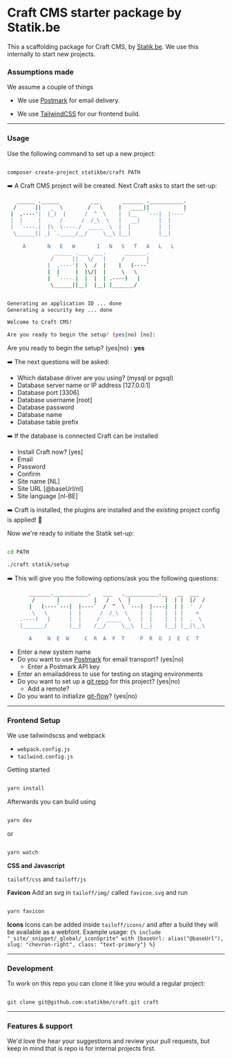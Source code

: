 
# Craft CMS starter package by Statik.be

This a scaffolding package for Craft CMS, by [Statik.be](https://www.statik.be). We use this internally to start new projects.


### Assumptions made

We assume a couple of things

- We use [Postmark](https://postmarkapp.com/) for email delivery.

- We use [TailwindCSS](https://tailwindcss.com/) for our frontend build.

  

---

### Usage

  

Use the following command to set up a new project:

````bash

composer create-project statikbe/craft PATH

````

➡️  A Craft CMS project will be created. Next Craft asks to start the set-up:

````bash
   ______ .______          ___       _______ .___________.
  /      ||   _  \        /   \     |   ____||           |
 |  ,----'|  |_)  |      /  ^  \    |  |__   `---|  |----`
 |  |     |      /      /  /_\  \   |   __|      |  |
 |  `----.|  |\  \----./  _____  \  |  |         |  |
  \______|| _| `._____/__/     \__\ |__|         |__|
 
     A       N   E   W       I   N   S   T   A   L   L
               ______ .___  ___.      _______.
              /      ||   \/   |     /       |
             |  ,----'|  \  /  |    |   (----`
             |  |     |  |\/|  |     \   \
             |  `----.|  |  |  | .----)   |
              \______||__|  |__| |_______/


Generating an application ID ... done
Generating a security key ... done

Welcome to Craft CMS!

Are you ready to begin the setup? (yes|no) [no]:
````

Are you ready to begin the setup? (yes|no) : __yes__

➡️ The next questions will be asked:
 - Which database driver are you using? (mysql or pgsql)
 - Database server name or IP address [127.0.0.1]
 - Database port [3306]
 - Database username [root]
 - Database password
 - Database name
 - Database table prefix

➡️ If the database is connected Craft can be installed
 - Install Craft now? [yes]
 - Email
 - Password
 - Confirm
 - Site name [NL]
 - Site URL [@baseUrl/nl]
 - Site language [nl-BE]

➡️ Craft is installed, the plugins are installed and the existing project config is applied! 🚀

Now we're ready to initiate the Statik set-up:

````bash

cd PATH

./craft statik/setup

````


➡️ This will give you the following options/ask you the following questions:

````bash
       _______.___________.    ___   .___________.__   __  ___ 
        /       |           |   /   \  |           |  | |  |/  / 
       |   (----`---|  |----`  /  ^  \ `---|  |----|  | |  '  /  
        \   \       |  |      /  /_\  \    |  |    |  | |    <   
    .----)   |      |  |     /  _____  \   |  |    |  | |  .  \  
    |_______/       |__|    /__/     \__\  |__|    |__| |__|\__\ 
    
       A     N  E  W     C  R  A  F  T     P  R  O  J  E  C  T

````
- Enter a new system name
- Do you want to use [Postmark](https://account.postmarkapp.com/servers) for email transport? (yes|no)
  - Enter a Postmark API key
- Enter an emailaddress to use for testing on staging environments
- Do you want to set up a [git repo](https://statik.beanstalkapp.com/) for this project? (yes|no)
  - Add a remote?
- Do you want to initialize [git-flow](https://nvie.com/posts/a-successful-git-branching-model/)? (yes|no)

----

### Frontend Setup

We use tailwindscss and webpack

- `webpack.config.js`
- `tailwind.config.js`

Getting started

````bash

yarn install

````

Afterwards you can build using
````bash

yarn dev

````
or
````bash

yarn watch

````

**CSS and Javascript**

`tailoff/css` and `tailoff/js`

**Favicon**
Add an svg in `tailoff/img/` called `favicon.svg` and run
````bash

yarn favicon

````

**Icons**
Icons can be added inside `tailoff/icons/` and after a build they will be available as a webfont.
Example usage:
`{% include "_site/_snippet/_global/_iconSprite" with {baseUrl: alias("@baseUrl"), slug: "chevron-right", class: "text-primary"} %}`

  

----

### Development

To work on this repo you can clone it like you would a regular project:

````

git clone git@github.com:statikbe/craft.git craft

````
  

---

### Features & support

We'd love the hear your suggestions and review your pull requests, but keep in mind that is repo is for internal projects first.
